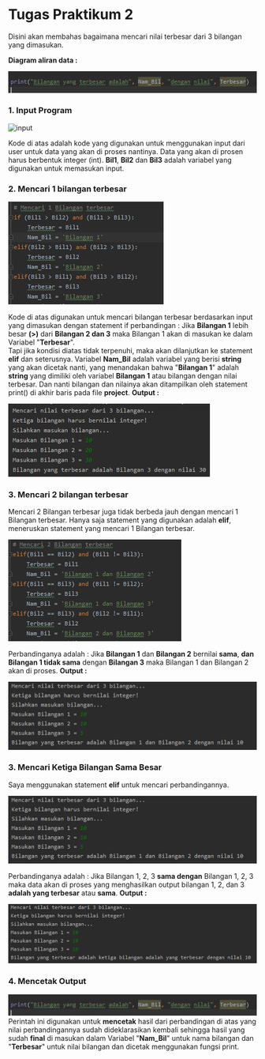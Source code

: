 # Tugas Praktikum 2
Disini akan membahas bagaimana mencari nilai terbesar dari 3 bilangan yang dimasukan.

**Diagram aliran data :**

![Flowchart_project.py](https://github.com/antonmartinus72/labspy02/blob/master/img/5_Print_Output.PNG)

### 1. Input Program

![input](input)

Kode di atas adalah kode yang digunakan untuk menggunakan input dari user untuk data yang akan di proses nantinya. Data yang akan di prosen harus berbentuk integer (int). **Bil1**, **Bil2** dan **Bil3** adalah variabel yang digunakan untuk memasukan input.

### 2. Mencari 1 bilangan terbesar

![1Bil](https://github.com/antonmartinus72/labspy02/blob/master/img/2_Looking_f_1.PNG)

Kode di atas digunakan untuk mencari bilangan terbesar berdasarkan input yang dimasukan dengan statement if perbandingan :
Jika **Bilangan 1** lebih besar **(>)** dari **Bilangan 2 dan 3** maka Bilangan 1 akan di masukan ke dalam Variabel "**Terbesar**".  
Tapi jika kondisi diatas tidak terpenuhi, maka akan dilanjutkan ke statement **elif** dan seterusnya. Variabel **Nam_Bil** adalah variabel yang berisi **string** yang akan dicetak nanti, yang menandakan bahwa "**Bilangan 1**" adalah **string** yang dimiliki oleh variabel **Bilangan 1** atau bilangan dengan nilai terbesar. Dan nanti bilangan dan nilainya akan ditampilkan oleh statement print() di akhir baris pada file **project**.
**Output :**

![1Bil_Out](https://github.com/antonmartinus72/labspy02/blob/master/img/2_Looking_f_1_Output.PNG)

### 3. Mencari 2 bilangan terbesar
Mencari 2 Bilangan terbesar juga tidak berbeda jauh dengan mencari 1 Bilangan terbesar. Hanya saja statement yang digunakan adalah **elif**, meneruskan statement yang mencari 1 Bilangan terbesar.

![2Bil](https://github.com/antonmartinus72/labspy02/blob/master/img/3_Looking_f_2.PNG)

Perbandinganya adalah :
Jika **Bilangan 1** dan **Bilangan 2** bernilai **sama**, **dan Bilangan 1 tidak sama** dengan **Bilangan 3** maka Bilangan 1 dan Bilangan 2 akan di proses.
**Output :**

![2Bil_Out](https://github.com/antonmartinus72/labspy02/blob/master/img/3_Looking_f_2_Output.PNG)

### 3. Mencari Ketiga Bilangan Sama Besar

Saya menggunakan statement **elif** untuk mencari perbandingannya.

![3Bil](https://github.com/antonmartinus72/labspy02/blob/master/img/3_Looking_f_2_Output.PNG)

Perbandinganya adalah :
Jika Bilangan 1, 2, 3 **sama dengan** Bilangan 1, 2, 3 maka data akan di proses yang menghasilkan output bilangan 1, 2, dan 3 **adalah yang terbesar** atau **sama**.
**Output :**

![3Bil_Out](https://github.com/antonmartinus72/labspy02/blob/master/img/4_Looking_f_3_Output.PNG)

### 4. Mencetak Output
![Print](https://github.com/antonmartinus72/labspy02/blob/master/img/5_Print_Output.PNG)
Perintah ini digunakan untuk **mencetak** hasil dari perbandingan di atas yang nilai perbandingannya sudah dideklarasikan kembali sehingga hasil yang sudah **final** di masukan dalam Variabel "**Nam_Bil**" untuk nama bilangan dan "**Terbesar**" untuk nilai bilangan dan dicetak menggunakan fungsi print.